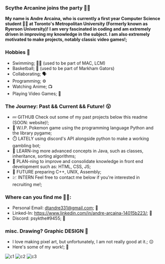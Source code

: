 ### Scythe Arcanine joins the party 👋🔥
**My name is Andre Arcaina, who is currently a first year Computer Science student 👨‍💻 at Toronto's Metropolitan University (Formerly known as Ryerson University)! I am very fascinated in coding and am extremely driven in improving my knowledge in the subject. I am also extremely motivated to make projects, notably classic video games!;** 

### Hobbies 🤩 ###
- Swimming; 🏊‍♂️ (used to be part of MAC, LCM)
- Basketball; 🏀 (used to be part of Markham Gators)
- Collaborating; 🗣️ 
- Programming; ⚙️
- Watching Anime; 📺
- Playing Video Games; 🤭

### The Journey: Past && Current && Future! 😮 ###
- 💤 GITHUB Check out some of my past projects below this readme (SOON: website)!;
- 🔭 W.I.P. Pokemon game using the programming language Python and the library pygame;
- ⏱️ LATELY using discord's API alongside python to make a working gambling bot; 
- 🌱 LEARN-ing more advanced concepts in Java, such as classes, inheritance, sorting algorithms;
- 🤔 PLAN-ning to improve and consolidate knowledge in front end development such as: HTML, CSS, JS;
- 🤯 FUTURE preparing C++, UNIX, Assembly;
- 💹 INTERN Feel free to contact me below if you're interested in recruiting me!;

### Where can you find me 🧐🧐: ###
- Personal Email: dtandre331@gmail.com; 📩
- Linked-In: https://www.linkedin.com/in/andre-arcaina-14015b223/; 🔗
- Discord: psykthe#9455; 🤖

### misc. Drawing? Graphic DESIGN 👻 ###
- I love making pixel art, but unfortunately, I am not really good at it.; 😔
- Here's some of my work!; 🎨

![c1](https://user-images.githubusercontent.com/96299635/214715766-2d6ae7ae-4754-4f5f-984e-fb54ede02fa6.PNG)
![c2](https://user-images.githubusercontent.com/96299635/214715752-7547f592-6417-4053-8260-2e893146a25d.png)
![c3](https://user-images.githubusercontent.com/96299635/214715806-c27a82aa-b2cd-4bed-a14a-5c15e59f1cdc.png)
